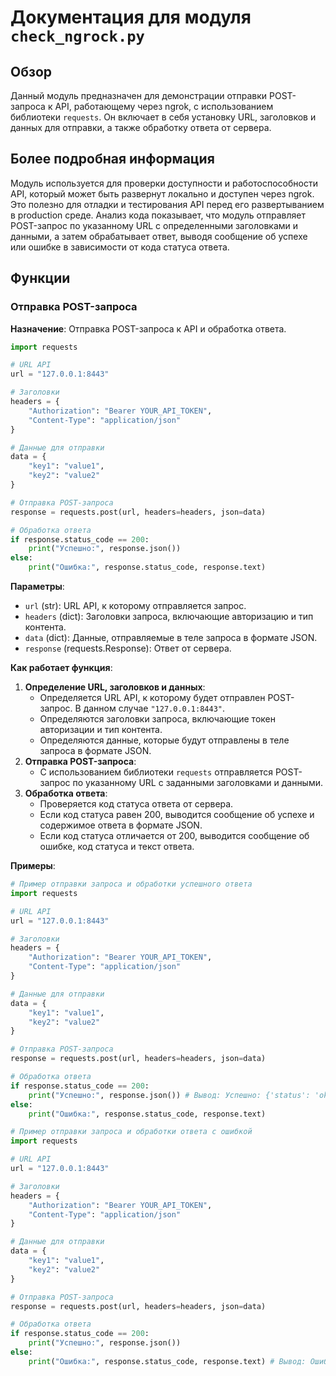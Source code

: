 # Документация для модуля `check_ngrock.py`

## Обзор

Данный модуль предназначен для демонстрации отправки POST-запроса к API, работающему через ngrok, с использованием библиотеки `requests`. Он включает в себя установку URL, заголовков и данных для отправки, а также обработку ответа от сервера.

## Более подробная информация

Модуль используется для проверки доступности и работоспособности API, который может быть развернут локально и доступен через ngrok. Это полезно для отладки и тестирования API перед его развертыванием в production среде.
Анализ кода показывает, что модуль отправляет POST-запрос по указанному URL с определенными заголовками и данными, а затем обрабатывает ответ, выводя сообщение об успехе или ошибке в зависимости от кода статуса ответа.

## Функции

### Отправка POST-запроса

**Назначение**: Отправка POST-запроса к API и обработка ответа.

```python
import requests

# URL API
url = "127.0.0.1:8443"

# Заголовки
headers = {
    "Authorization": "Bearer YOUR_API_TOKEN",
    "Content-Type": "application/json"
}

# Данные для отправки
data = {
    "key1": "value1",
    "key2": "value2"
}

# Отправка POST-запроса
response = requests.post(url, headers=headers, json=data)

# Обработка ответа
if response.status_code == 200:
    print("Успешно:", response.json())
else:
    print("Ошибка:", response.status_code, response.text)
```

**Параметры**:
- `url` (str): URL API, к которому отправляется запрос.
- `headers` (dict): Заголовки запроса, включающие авторизацию и тип контента.
- `data` (dict): Данные, отправляемые в теле запроса в формате JSON.
- `response` (requests.Response): Ответ от сервера.

**Как работает функция**:

1. **Определение URL, заголовков и данных**:
   - Определяется URL API, к которому будет отправлен POST-запрос. В данном случае `"127.0.0.1:8443"`.
   - Определяются заголовки запроса, включающие токен авторизации и тип контента.
   - Определяются данные, которые будут отправлены в теле запроса в формате JSON.
2. **Отправка POST-запроса**:
   - С использованием библиотеки `requests` отправляется POST-запрос по указанному URL с заданными заголовками и данными.
3. **Обработка ответа**:
   - Проверяется код статуса ответа от сервера.
   - Если код статуса равен 200, выводится сообщение об успехе и содержимое ответа в формате JSON.
   - Если код статуса отличается от 200, выводится сообщение об ошибке, код статуса и текст ответа.

**Примеры**:

```python
# Пример отправки запроса и обработки успешного ответа
import requests

# URL API
url = "127.0.0.1:8443"

# Заголовки
headers = {
    "Authorization": "Bearer YOUR_API_TOKEN",
    "Content-Type": "application/json"
}

# Данные для отправки
data = {
    "key1": "value1",
    "key2": "value2"
}

# Отправка POST-запроса
response = requests.post(url, headers=headers, json=data)

# Обработка ответа
if response.status_code == 200:
    print("Успешно:", response.json()) # Вывод: Успешно: {'status': 'ok'}
else:
    print("Ошибка:", response.status_code, response.text)
```

```python
# Пример отправки запроса и обработки ответа с ошибкой
import requests

# URL API
url = "127.0.0.1:8443"

# Заголовки
headers = {
    "Authorization": "Bearer YOUR_API_TOKEN",
    "Content-Type": "application/json"
}

# Данные для отправки
data = {
    "key1": "value1",
    "key2": "value2"
}

# Отправка POST-запроса
response = requests.post(url, headers=headers, json=data)

# Обработка ответа
if response.status_code == 200:
    print("Успешно:", response.json())
else:
    print("Ошибка:", response.status_code, response.text) # Вывод: Ошибка: 404 Not Found